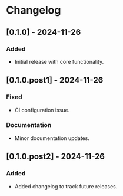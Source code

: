 # Changelog

## [0.1.0] - 2024-11-26
### Added
- Initial release with core functionality.

## [0.1.0.post1] - 2024-11-26
### Fixed
- CI configuration issue.
### Documentation
- Minor documentation updates.

## [0.1.0.post2] - 2024-11-26
### Added
- Added changelog to track future releases.
